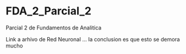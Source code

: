# FDA_2_Parcial_2
Parcial 2 de Fundamentos de Analitica





Link a arhivo de Red Neuronal
... la conclusion es que esto se demora mucho
